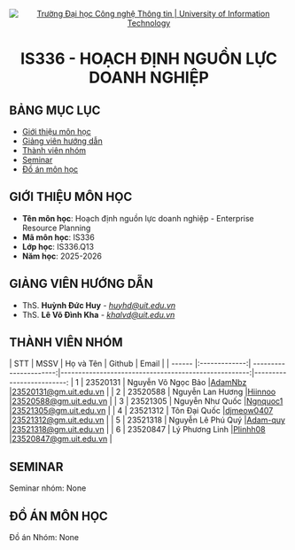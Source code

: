 <p align="center">
  <a href="https://www.uit.edu.vn/" title="Trường Đại học Công nghệ Thông tin" style="border: 5;">
    <img src="https://i.imgur.com/WmMnSRt.png" alt="Trường Đại học Công nghệ Thông tin | University of Information Technology">
  </a>
</p>

<!-- Title -->
<h1 align="center"><b>IS336 - HOẠCH ĐỊNH NGUỒN LỰC DOANH NGHIỆP</b></h1>



## BẢNG MỤC LỤC
* [ Giới thiệu môn học](#gioithieumonhoc)
* [ Giảng viên hướng dẫn](#giangvien)
* [ Thành viên nhóm](#thanhvien)
* [ Seminar](#seminar)
* [ Đồ án môn học](#doan)


## GIỚI THIỆU MÔN HỌC
<a name="gioithieumonhoc"></a>
* **Tên môn học**: Hoạch định nguồn lực doanh nghiệp - Enterprise Resource Planning
* **Mã môn học**: IS336
* **Lớp học**: IS336.Q13
* **Năm học**: 2025-2026


## GIẢNG VIÊN HƯỚNG DẪN
<a name="giangvien"></a>
* ThS. **Huỳnh Đức Huy** - *huyhd@uit.edu.vn*
* ThS. **Lê Võ Đình Kha** - *khalvd@uit.edu.vn*


## THÀNH VIÊN NHÓM
<a name="thanhvien"></a>
| STT    | MSSV          | Họ và Tên              | Github                                               | Email                   |
| ------ |:-------------:| ----------------------:|-----------------------------------------------------:|-------------------------:
| 1      | 23520131      | Nguyễn Võ Ngọc Bảo     |[AdamNbz](https://github.com/AdamNbz)                 |23520131@gm.uit.edu.vn   |
| 2      | 23520588      | Nguyễn Lan Hương       |[Hiinnoo](https://github.com/Hiinnoo)                 |23520588@gm.uit.edu.vn   |
| 3      | 23521305      | Nguyễn Như Quốc        |[Ngnquoc1](https://github.com/Ngnquoc1)               |23521305@gm.uit.edu.vn   |
| 4      | 23521312      | Tôn Đại Quốc           |[djmeow0407](https://github.com/djmeow0407)           |23521312@gm.uit.edu.vn   |
| 5      | 23521318      | Nguyễn Lê Phú Quý      |[Adam-quy](https://github.com/Adam-quy)               |23521318@gm.uit.edu.vn   |
| 6      | 23520847      | Lý Phương Linh         |[Plinhh08](https://github.com/Plinhh08)               |23520847@gm.uit.edu.vn   |


## SEMINAR
<a name="seminar"></a>
Seminar nhóm: None

## ĐỒ ÁN MÔN HỌC
<a name="doan"></a>
Đồ án Nhóm: None
